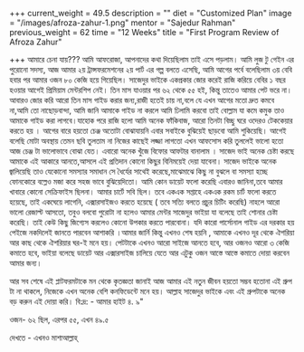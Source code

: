 +++
current_weight = 49.5
description = ""
diet = "Customized Plan"
image = "/images/afroza-zahur-1.png"
mentor = "Sajedur Rahman"
previous_weight = 62
time = "12 Weeks"
title = "First Program Review of Afroza Zahur"

+++
আমারে চেনা যায়??? আমি আফরোজা, আপনাদের কথা দিয়েছিলাম তাই এসে পড়লাম। আমি লুজ টু গেইন এর পুরোনো সদস্য, আজ আমার ২য় ট্রান্সফরমেশনের ২য় পার্ট এর গল্প বলতে এসেছি, আমি আগের পর্বে বলেছিলাম ৩য় বেবি হবার পর আমার ওজন ৮০ কেজি হয়ে গিয়েছিল। সাজেদুর ভাইকে একপ্রকার জোর করেই রাজি করিয়ে বেবির ১ বছর হওয়ার আগেই প্রিমিয়াম মেন্টরশিপ নেই। তিন মাস যাওয়ার পর ৬২ থেকে ৫৫ হই, কিন্তু তাতেও আমার পেট ভরে না। আবারও জোর করি আরো তিন মাস গাইড করার জন্য,রাজী হতেই চায় না,বলে যে এখন আগের মতো দ্রুত কমবে না,আমি তো নাছোড়বান্দা, আমি জানি আমাকে গাইড না করলে আমি ঢিলামি করবো তাই বোল্লাম যা কমে কমুক তাও আমাকে গাইড করা লাগবে।যাহোক পরে রাজি হলো আমি অনেক ফাঁকিবাজ, আরো তিনটা বিচ্ছু ঘরে ওদেরও টেককেয়ার করতে হয় । আগের বারে হয়তো চেঞ্জ অতোটা বোঝাযায়নি এবার সবাইকে বুঝিয়েই ছাড়বো আমি শুকিয়েছি। আগেই বলেছি মোটা অবস্থায় তেমন ছবি তুলতাম না নিজের কাছেই লজ্জা লাগতো এখন আফসোস করি তুললেই ভালো হতো আজ চেঞ্জ টা ভালোভাবে বোঝা যেত। এবারো অনেক খুঁজে বিফোর আফটার বানালাম । সাজেদ ভাই অনেক চেষ্টা করছে আমাকে এই আকারে আনতে,আসলে এই প্রতিদান কোনো কিছুর বিনিময়েই দেয়া যাবেনা। সাজেদ ভাইকে অনেক জ্বালিয়েছি তাও যেকোনো সমস্যার সমাধান সে ধৈর্যের সাথেই করেছে,মাঝেমাঝে কিছু না বুঝলে বা সমস্যা হচ্ছে ফোনকোরে বল্লেও মজা করে সহজ ভাবে বুঝিয়েদিতো। আমি কোন ডায়েট ফলো করেছি এবারও জানিনা,তবে আমার খাবারে কোনো সেক্রিফাইস ছিলনা। আমার চার্টে সবি ছিল। তবে একএক সপ্তাহে একএক রকম চার্ট ফলো করতে হয়েছে, তাই একঘেয়ে লাগেনি, এক্সারসাইজও করতে হয়েছে ( তবে সত্যি বলতে প্রচুর চিটিং করেছি) নাহলে আরো ভালো রেজাল্ট আসতো, তবুও বলবো পুরোটা না হলেও আমার মেন্টর সাজেদুর ভাইয়া যা বলেছে তাই শোনার চেষ্টা করেছি। তাই কেউ কিছু জিগ্যেস করলেও কোনো উপকার করতে পারবোনা। যদি কারো পার্সোনাল গাইড এর দরকার হয় পেইজে নকদিলেই জানতে পারবেন আশাকরি ।আমার জার্নি কিন্তু এখনও শেষ হয়নি , আমাকে এখনও দূর থেকে ঐশরিয়া আর কাছ থেকে ঐশরিয়ার ঘর-ই মনে হয়। পেটটাকে এখনও আরো সাইজে আনতে হবে, আর ওজনও আরো ৩ কেজি কমাতে হবে, ভাইয়া বলেছে ডায়েট আর এক্সারসাইজ চালিয়ে যেতে আর এটুকু ওজন আস্তে আস্তে কমাতে দোয়া করবেন আমার জন্য।

আর সব শেষে এই প্লাটফরমটাকে মন থেকে কৃতজ্ঞতা জানাই আজ আমার এই নতুন জীবন হয়তো সম্ভব হতোনা এই গ্রুপ টা না থাকলে, নিজেকে এখন অনেক বেশি কনফিডেন্টে মনে হয়। আল্লাহ সাজেদুর ভাইকে এবং এই গ্রুপটাকে অনেক বড় করুন এই দোয়া করি। বি:দ্র: - আমার হাইট ৪. ৯"

ওজন- ৬২ ছিল, এরপর ৫৫, এখন ৪৯.৫

দেখতে - এখনও মাশাআল্লাহ্